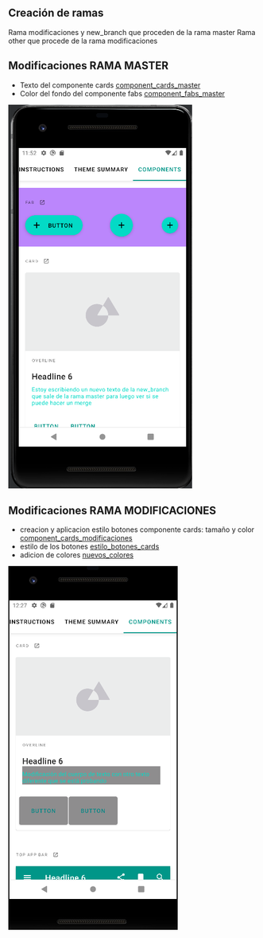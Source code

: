 ## Creación de ramas
 Rama modificaciones y new_branch que proceden de la rama master
 Rama other que procede de la rama modificaciones

## Modificaciones RAMA MASTER
 * Texto del componente cards [component_cards_master](https://github.com/AlmuFerCar/MaterialThemeBuilder/blob/master/app/src/main/res/layout/component_cards.xml)
 * Color del fondo del componente fabs [component_fabs_master](https://github.com/AlmuFerCar/MaterialThemeBuilder/blob/master/app/src/main/res/layout/component_fabs.xml)


![captura_rama_principal](img/capturaRamaPrincipal.png)


## Modificaciones RAMA MODIFICACIONES
 * creacion y aplicacion estilo botones componente cards: tamaño y color [component_cards_modificaciones](https://github.com/AlmuFerCar/MaterialThemeBuilder/blob/modifications/app/src/main/res/layout/component_cards.xml)
 * estilo de los botones [estilo_botones_cards](https://github.com/AlmuFerCar/MaterialThemeBuilder/blob/modifications/app/src/main/res/values/styles.xml)
 * adicion de colores [nuevos_colores](https://github.com/AlmuFerCar/MaterialThemeBuilder/blob/modifications/app/src/main/res/values/color.xml)


![captura_rama_modificaciones](img/rama_modificaciones.png)








